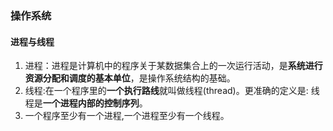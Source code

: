 ### 操作系统

#### 进程与线程

1. 进程：进程是计算机中的程序关于某数据集合上的一次运行活动，是**系统进行资源分配和调度的基本单位**，是操作系统结构的基础。
2. 线程:在一个程序里的**一个执行路线**就叫做线程(thread)。更准确的定义是: 线程是**一个进程内部的控制序列**。
3. 一个程序至少有一个进程,一个进程至少有一个线程。